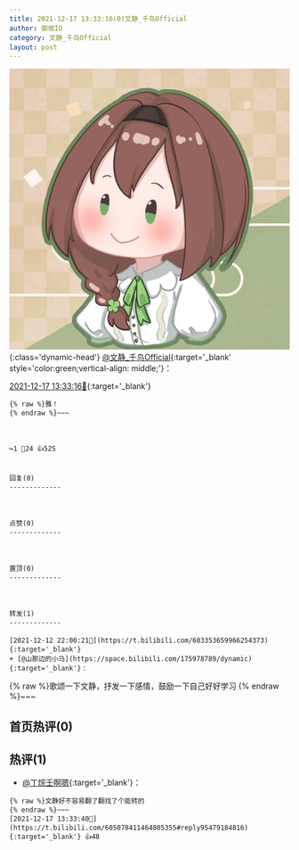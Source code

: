 ```yaml
---
title: 2021-12-17 13:33:16(0)文静_千鸟Official
author: 御坂IO
category: 文静_千鸟Official
layout: post
---
```


![img](/images/ac7482ed1b9a7f203dc68c0c4a77c488a27b108a.jpg){:class='dynamic-head'}
[@文静_千鸟Official](https://space.bilibili.com/667526012/dynamic){:target='_blank' style='color:green;vertical-align: middle;'}：

[2021-12-17 13:33:16🔗](https://t.bilibili.com/605078411464805355){:target='_blank'}

~~~
{% raw %}雅！
{% endraw %}~~~



↪️1 💬24 👍525


回复(0)
-------------



点赞(0)
-------------



置顶(0)
-------------



转发(1)
-------------

[2021-12-12 22:00:21🔗](https://t.bilibili.com/603353659966254373){:target='_blank'}
+ [@山那边的小马](https://space.bilibili.com/175978789/dynamic){:target='_blank'}：
~~~
{% raw %}歌颂一下文静，抒发一下感情，鼓励一下自己好好学习
{% endraw %}~~~






首页热评(0)
-------------



热评(1)
-------------

+ [@丁烷壬啊嗯](https://space.bilibili.com/13727362/dynamic){:target='_blank'}：
~~~
{% raw %}文静好不容易翻了翻找了个能转的
{% endraw %}~~~
[2021-12-17 13:33:40🔗](https://t.bilibili.com/605078411464805355#reply95479184816){:target='_blank'} 👍48



